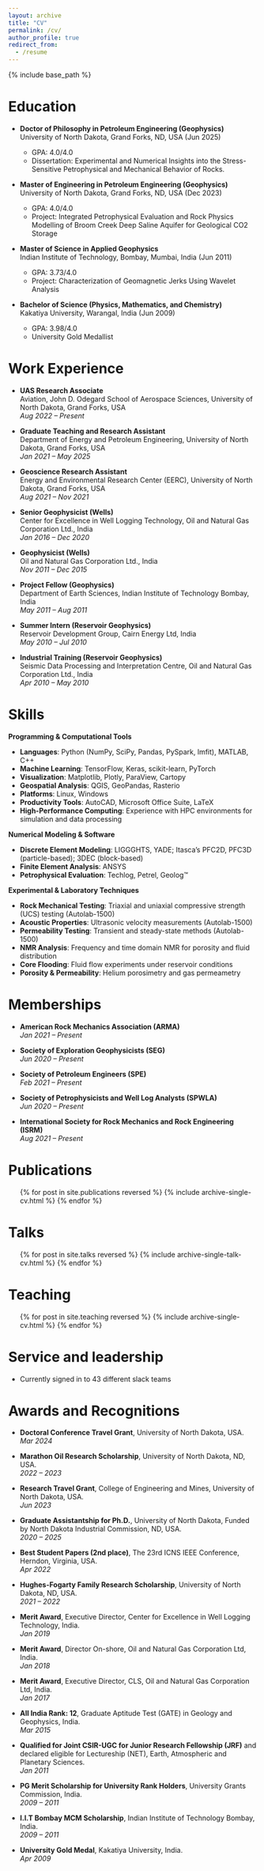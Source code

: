 ```yaml
---
layout: archive
title: "CV"
permalink: /cv/
author_profile: true
redirect_from:
  - /resume
---
```


{% include base_path %}

Education
======
* **Doctor of Philosophy in Petroleum Engineering (Geophysics)**   
  University of North Dakota, Grand Forks, ND, USA (Jun 2025)  
  * GPA: 4.0/4.0  
  * Dissertation: Experimental and Numerical Insights into the Stress-Sensitive Petrophysical and Mechanical Behavior of Rocks.

* **Master of Engineering in Petroleum Engineering (Geophysics)**  
  University of North Dakota, Grand Forks, ND, USA (Dec 2023)  
  * GPA: 4.0/4.0  
  * Project: Integrated Petrophysical Evaluation and Rock Physics Modelling of Broom Creek Deep Saline Aquifer for Geological CO2 Storage

* **Master of Science in Applied Geophysics**  
  Indian Institute of Technology, Bombay, Mumbai, India (Jun 2011)  
  * GPA: 3.73/4.0 
  * Project: Characterization of Geomagnetic Jerks Using Wavelet Analysis

* **Bachelor of Science (Physics, Mathematics, and Chemistry)**  
  Kakatiya University, Warangal, India (Jun 2009)  
  * GPA: 3.98/4.0 
  * University Gold Medallist

Work Experience
======
* **UAS Research Associate**  
  Aviation, John D. Odegard School of Aerospace Sciences, University of North Dakota, Grand Forks, USA  
  *Aug 2022 – Present*  


* **Graduate Teaching and Research Assistant**  
  Department of Energy and Petroleum Engineering, University of North Dakota, Grand Forks, USA  
  *Jan 2021 – May 2025*  


* **Geoscience Research Assistant**  
  Energy and Environmental Research Center (EERC), University of North Dakota, Grand Forks, USA   
  *Aug 2021 – Nov 2021*  


* **Senior Geophysicist (Wells)**  
  Center for Excellence in Well Logging Technology, Oil and Natural Gas Corporation Ltd., India  
  *Jan 2016 – Dec 2020*  


* **Geophysicist (Wells)**  
  Oil and Natural Gas Corporation Ltd., India  
  *Nov 2011 – Dec 2015*  


* **Project Fellow (Geophysics)**  
  Department of Earth Sciences, Indian Institute of Technology Bombay, India  
  *May 2011 – Aug 2011*  


* **Summer Intern (Reservoir Geophysics)**  
  Reservoir Development Group, Cairn Energy Ltd, India  
  *May 2010 – Jul 2010*  

* **Industrial Training (Reservoir Geophysics)**  
  Seismic Data Processing and Interpretation Centre, Oil and Natural Gas Corporation Ltd., India  
  *Apr 2010 – May 2010*  

Skills
======
**Programming & Computational Tools**  
- **Languages**: Python (NumPy, SciPy, Pandas, PySpark, lmfit), MATLAB, C++  
- **Machine Learning**: TensorFlow, Keras, scikit-learn, PyTorch  
- **Visualization**: Matplotlib, Plotly, ParaView, Cartopy  
- **Geospatial Analysis**: QGIS, GeoPandas, Rasterio  
- **Platforms**: Linux, Windows  
- **Productivity Tools**: AutoCAD, Microsoft Office Suite, LaTeX  
- **High-Performance Computing**: Experience with HPC environments for simulation and data processing  

**Numerical Modeling & Software**  
- **Discrete Element Modeling**: LIGGGHTS, YADE; Itasca’s PFC2D, PFC3D (particle-based); 3DEC (block-based)  
- **Finite Element Analysis**: ANSYS  
- **Petrophysical Evaluation**: Techlog, Petrel, Geolog™  

**Experimental & Laboratory Techniques**  
- **Rock Mechanical Testing**: Triaxial and uniaxial compressive strength (UCS) testing (Autolab-1500)  
- **Acoustic Properties**: Ultrasonic velocity measurements (Autolab-1500)  
- **Permeability Testing**: Transient and steady-state methods (Autolab-1500)  
- **NMR Analysis**: Frequency and time domain NMR for porosity and fluid distribution  
- **Core Flooding**: Fluid flow experiments under reservoir conditions  
- **Porosity & Permeability**: Helium porosimetry and gas permeametry

Memberships
======
* **American Rock Mechanics Association (ARMA)**  
  *Jan 2021 – Present*  

* **Society of Exploration Geophysicists (SEG)**  
  *Jun 2020 – Present*  

* **Society of Petroleum Engineers (SPE)**  
  *Feb 2021 – Present*  

* **Society of Petrophysicists and Well Log Analysts (SPWLA)**  
  *Jun 2020 – Present*  

* **International Society for Rock Mechanics and Rock Engineering (ISRM)**  
  *Aug 2021 – Present*

Publications
======
  <ul>{% for post in site.publications reversed %}
    {% include archive-single-cv.html %}
  {% endfor %}</ul>
  
Talks
======
  <ul>{% for post in site.talks reversed %}
    {% include archive-single-talk-cv.html  %}
  {% endfor %}</ul>
  
Teaching
======
  <ul>{% for post in site.teaching reversed %}
    {% include archive-single-cv.html %}
  {% endfor %}</ul>
  
Service and leadership
======
* Currently signed in to 43 different slack teams

Awards and Recognitions
====
* **Doctoral Conference Travel Grant**, University of North Dakota, USA.  
  *Mar 2024*  

* **Marathon Oil Research Scholarship**, University of North Dakota, ND, USA.  
  *2022 – 2023*  

* **Research Travel Grant**, College of Engineering and Mines, University of North Dakota, USA.  
  *Jun 2023*  

* **Graduate Assistantship for Ph.D.**, University of North Dakota, Funded by North Dakota Industrial Commission, ND, USA.  
  *2020 – 2025*  

* **Best Student Papers (2nd place)**, The 23rd ICNS IEEE Conference, Herndon, Virginia, USA.  
  *Apr 2022*  

* **Hughes-Fogarty Family Research Scholarship**, University of North Dakota, ND, USA.  
  *2021 – 2022*  

* **Merit Award**, Executive Director, Center for Excellence in Well Logging Technology, India.  
  *Jan 2019*  

* **Merit Award**, Director On-shore, Oil and Natural Gas Corporation Ltd, India.  
  *Jan 2018*  

* **Merit Award**, Executive Director, CLS, Oil and Natural Gas Corporation Ltd, India.  
  *Jan 2017*  

* **All India Rank: 12**, Graduate Aptitude Test (GATE) in Geology and Geophysics, India.  
  *Mar 2015*  

* **Qualified for Joint CSIR-UGC for Junior Research Fellowship (JRF)** and declared eligible for Lectureship (NET), Earth, Atmospheric and Planetary Sciences.  
  *Jan 2011*  

* **PG Merit Scholarship for University Rank Holders**, University Grants Commission, India.  
  *2009 – 2011*  

* **I.I.T Bombay MCM Scholarship**, Indian Institute of Technology Bombay, India.  
  *2009 – 2011*  

* **University Gold Medal**, Kakatiya University, India.  
  *Apr 2009*
